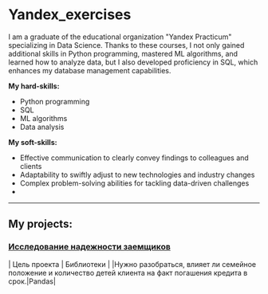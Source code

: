 # Yandex_exercises

I am a graduate of the educational organization "Yandex Practicum" specializing in Data Science. Thanks to these courses, I not only gained additional skills in Python programming, mastered ML algorithms, and learned how to analyze data, but I also developed proficiency in SQL, which enhances my database management capabilities.

**My hard-skills:**
* Python programming
* SQL
* ML algorithms
* Data analysis

**My soft-skills:**
* Effective communication to clearly convey findings to colleagues and clients
* Adaptability to swiftly adjust to new technologies and industry changes
* Complex problem-solving abilities for tackling data-driven challenges
* 

---
## My projects:

### [Исследование надежности заемщиков](https://github.com/InventorDreamer/Yandex_exercises/tree/main/Исследование%20надежности%20заемщиков)

| Цель проекта                                      | Библиотеки                   |
|Нужно разобраться, влияет ли семейное положение и количество детей клиента на факт погашения кредита в срок.|Pandas|
